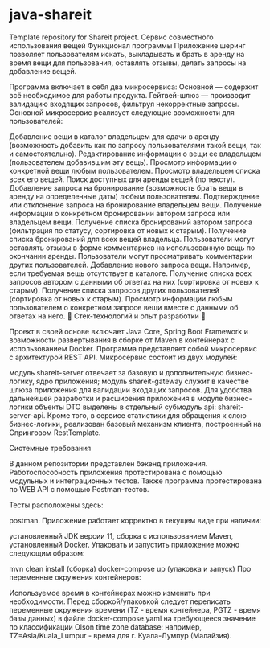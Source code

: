 # java-shareit
Template repository for Shareit project.
Сервис совместного использования вещей
Функционал программы
Приложение шеринг позволяет пользователям искать, выкладывать и брать в аренду на время вещи для пользования, оставлять отзывы, делать запросы на добавление вещей.

Программа включает в себя два микросервиса:
Основной — содержит всё необходимое для работы продукта.
Гейтвей-шлюз — производит валидацию входящих запросов, фильтруя некорректные запросы.
Основной микросервис реализует следующие возможности для пользователей:

Добавление вещи в каталог владельцем для сдачи в аренду (возможность добавить как по запросу пользователями такой вещи, так и самостоятельно).
Редактирование информации о вещи ее владельцем (пользователем добавившим эту вещь).
Просмотр информации о конкретной вещи любым пользователем.
Просмотр владельцем списка всех его вещей.
Поиск доступных для аренды вещей (по тексту).
Добавление запроса на бронирование (возможность брать вещи в аренду на определенные даты) любым пользователем.
Подтверждение или отклонение запроса на бронирование владельцем вещи.
Получение информации о конкретном бронировании автором запроса или владельцем вещи.
Получение списка бронирований автором запроса (фильтрация по статусу, сортировка от новых к старым).
Получение списка бронирований для всех вещей владельца.
Пользователи могут оставлять отзывы в форме комментариев на использованную вещь по окончании аренды.
Пользователи могут просматривать комментарии других пользователей.
Добавление нового запроса вещи. Например, если требуемая вещь отсутствует в каталоге.
Получение списка всех запросов автором с данными об ответах на них (сортировка от новых к старым).
Получение списка запросов других пользователей (сортировка от новых к старым).
Просмотр информации любым пользователем о конкретном запросе вещи вместе с данными об ответах на него.
🧩 Стек-технологий и опыт разработки 🧩

Проект в своей основе включает Java Core, Spring Boot Framework и возможности развертывания в сборке от Maven в контейнерах с использованием Docker. Программа представляет собой микросервис с архитектурой REST API. Микросервис состоит из двух модулей:

модуль shareit-server отвечает за базовую и дополнительную бизнес-логику, ядро приложения;
модуль shareit-gateway служит в качестве шлюза приложения для валидации входящих запросов.
Для удобства дальнейшей разработки и расширения приложения в модуле бизнес-логики объекты DTO выделены в отдельный субмодуль api: shareit-server-api. Кроме того, в сервисе статистики для обращения к слою бизнес-логики, реализован базовый механизм клиента, построенный на Спринговом RestTemplate.

Системные требования

В данном репозитории представлен бэкенд приложения. Работоспособность приложения протестирована с помощью модульных и интеграционных тестов. Также программа протестирована по WEB API с помощью Postman-тестов.

Тесты расположены здесь:

postman.
Приложение работает корректно в текущем виде при наличии:

установленный JDK версии 11,
сборка с использованием Maven,
установленный Docker.
Упаковать и запустить приложение можно следующим образом:

mvn clean install (сборка)
docker-compose up (упаковка и запуск)
Про переменные окружения контейнеров:

Используемое время в контейнерах можно изменить при необходимости. Перед сборкой/упаковкой следует переписать переменные окружения времени (TZ - время контейнера, PGTZ - время базы данных) в файле docker-compose.yaml на требующееся значение по классификации Olson time zone database: например, TZ=Asia/Kuala_Lumpur - время для г. Куала-Лумпур (Малайзия).

